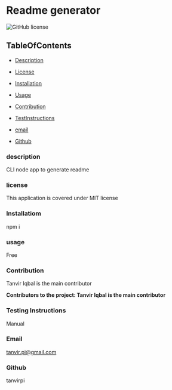 # Readme generator

![GitHub license](https://img.shields.io/badge/license-MIT-blue.svg)

## TableOfContents


* [Description](#description)

* [License](#license)

* [Installation](#installation)

* [Usage](#usage)

* [Contribution](#contribution)

* [TestInstructions](#testInstructions)

* [email](#email)

* [Github](#github)



### description
CLI node app to generate readme  

### license
This application is covered under MIT license


### Installatiom
npm i

### usage
Free

### Contribution
Tanvir Iqbal is the main contributor

__Contributors to the project: Tanvir Iqbal is the main contributor__

### Testing Instructions
Manual

### Email
tanvir.pi@gmail.com

### Github
tanvirpi
